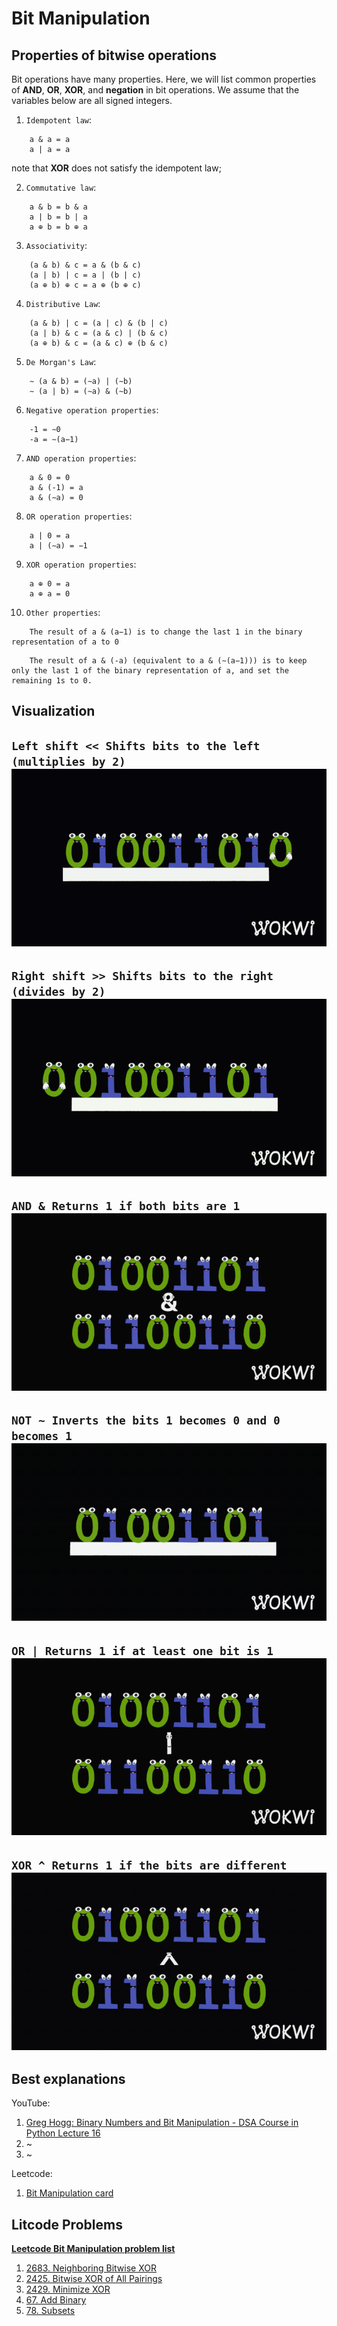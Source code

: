 # Bit Manipulation

## Properties of bitwise operations

Bit operations have many properties. Here, we will list common properties of **AND**, **OR**, **XOR**, and **negation** in bit operations. We assume that the variables below are all signed integers.

1. `Idempotent law`:
```
    a & a = a
    a | a = a
```
note that **XOR** does not satisfy the idempotent law;

2. `Commutative law`:
```
    a & b = b & a
    a | b = b | a
    a ⊕ b = b ⊕ a
```

3. `Associativity`:
```
    (a & b) & c = a & (b & c)
    (a | b) | c = a | (b | c)
    (a ⊕ b) ⊕ c = a ⊕ (b ⊕ c)
```

4. `Distributive Law`:
```
    (a & b) | c = (a | c) & (b | c)
    (a | b) & c = (a & c) | (b & c)
    (a ⊕ b) & c = (a & c) ⊕ (b & c)
```

5. `De Morgan's Law`:
```
    ∼ (a & b) = (∼a) | (∼b)
    ∼ (a | b) = (∼a) & (∼b)
```

6. `Negative operation properties`:
```
    -1 = ∼0
    -a = ∼(a−1)
```

7. `AND operation properties`:
```
    a & 0 = 0
    a & (-1) = a
    a & (∼a) = 0
```

8. `OR operation properties`:
```
    a | 0 = a
    a | (∼a) = −1
```

9. `XOR operation properties`:
```
    a ⊕ 0 = a
    a ⊕ a = 0
```

10. `Other properties`:
```
    The result of a & (a−1) is to change the last 1 in the binary representation of a to 0
```
```
    The result of a & (-a) (equivalent to a & (∼(a−1))) is to keep only the last 1 of the binary representation of a, and set the remaining 1s to 0.
```

## Visualization

`Left shift << Shifts bits to the left (multiplies by 2)`
![left-shift](./img/left-shift.gif)
---
`Right shift >> Shifts bits to the right (divides by 2)`
![right-shift](./img/right-shift.gif)
---
`AND & Returns 1 if both bits are 1`
![AND](./img/AND.gif)
---
`NOT ~ Inverts the bits 1 becomes 0 and 0 becomes 1`
![NOT](./img/NOT.gif)
---
`OR | Returns 1 if at least one bit is 1`
![OR](./img/OR.gif)
---
`XOR ^ Returns 1 if the bits are different`
![XOR](./img/XOR.gif)
---

## Best explanations

YouTube:

1. [Greg Hogg: Binary Numbers and Bit Manipulation - DSA Course in Python Lecture 16](https://www.youtube.com/watch?v=H_NCHm3wAMI)
2. ~
3. ~

Leetcode:

1. [Bit Manipulation card](https://leetcode.com/explore/learn/card/bit-manipulation/)

## Litcode Problems

[**Leetcode Bit Manipulation problem list**](https://leetcode.com/problem-list/bit-manipulation/)

1. [2683. Neighboring Bitwise XOR](https://leetcode.com/problems/neighboring-bitwise-xor/description/?envType=problem-list-v2&envId=bit-manipulation)
2. [2425. Bitwise XOR of All Pairings](https://leetcode.com/problems/bitwise-xor-of-all-pairings/description/?envType=problem-list-v2&envId=bit-manipulation)
3. [2429. Minimize XOR](https://leetcode.com/problems/minimize-xor/description/?envType=problem-list-v2&envId=bit-manipulation)
4. [67. Add Binary](https://leetcode.com/problems/add-binary/description/?envType=problem-list-v2&envId=bit-manipulation)
5. [78. Subsets](https://leetcode.com/problems/subsets/description/?envType=problem-list-v2&envId=bit-manipulation)
